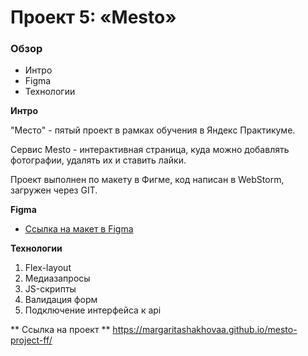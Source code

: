 # Проект 5: «Mesto»

### Обзор
* Интро
* Figma
* Технологии

**Интро**

"Место" - пятый проект в рамках обучения в Яндекс Практикуме.

Сервис Mesto - интерактивная страница, куда можно добавлять фотографии, удалять их и ставить лайки.

Проект выполнен по макету в Фигме, код написан в WebStorm, загружен через GIT.

**Figma**

* [Ссылка на макет в Figma](https://www.figma.com/file/bjyvbKKJN2naO0ucURl2Z0/JavaScript.-Sprint-5?node-id=0%3A1)

**Технологии**

1. Flex-layout
2. Медиазапросы
3. JS-скрипты
4. Валидация форм
5. Подключение интерфейса к api

** Ссылка на проект **
https://margaritashakhovaa.github.io/mesto-project-ff/